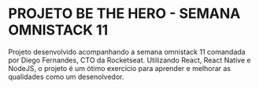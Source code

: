 # PROJETO BE THE HERO - SEMANA OMNISTACK 11

Projeto desenvolvido acompanhando a semana omnistack 11 comandada por Diego Fernandes, CTO da Rocketseat. 
Utilizando React, React Native e NodeJS, o projeto é um ótimo exercício para aprender e melhorar as qualidades como um desenolvedor.